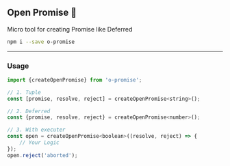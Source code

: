 Open Promise 👐
---------------
Micro tool for creating Promise like Deferred

```sh
npm i --save o-promise
```

---

### Usage

```js
import {createOpenPromise} from 'o-promise';

// 1. Tuple
const [promise, resolve, reject] = createOpenPromise<string>();

// 2. Deferred
const {promise, resolve, reject} = createOpenPromise<number>();

// 3. With executer
const open = createOpenPromise<boolean>((resolve, reject) => {
	// Your Logic
});
open.reject('aborted');
```